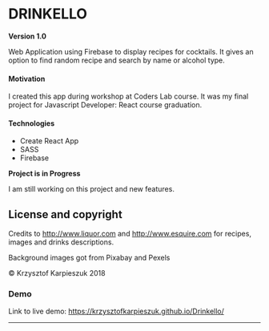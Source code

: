 # DRINKELLO

**Version 1.0**

Web Application using Firebase to display recipes for cocktails. It gives an option to find random recipe and search by name or alcohol type.


#### Motivation
I created this app during workshop at Coders Lab course. It was my final project for Javascript Developer: React course graduation.

#### Technologies
* Create React App
* SASS
* Firebase


**Project is in Progress**

I am still working on this project and new features.

## License and copyright
Credits to http://www.liquor.com and http://www.esquire.com for recipes, images and drinks descriptions.

Background images got from Pixabay and Pexels

&copy; Krzysztof Karpieszuk 2018

### Demo
Link to live demo: https://krzysztofkarpieszuk.github.io/Drinkello/

---



